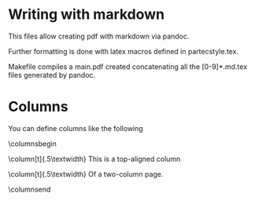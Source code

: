 # Writing with markdown

This files allow creating pdf with markdown via pandoc.

Further formatting is done with latex macros defined in partecstyle.tex.

Makefile compiles a main.pdf created concatenating
all the [0-9]*.md.tex files generated by pandoc.

# Columns
You can define columns like the following
 
\columnsbegin

\column[t]{.5\textwidth}
This is a top-aligned column

\column[t]{.5\textwidth}
Of a two-column page.

\columnsend